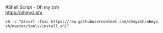 

#Shell Script - Oh my zsh   
https://ohmyz.sh/   
```
sh -c "&(curl -fssL https://raw.githubusercontent.com/ohmyzsh/ohmyz sh/master/tools/install.sh)"
```
